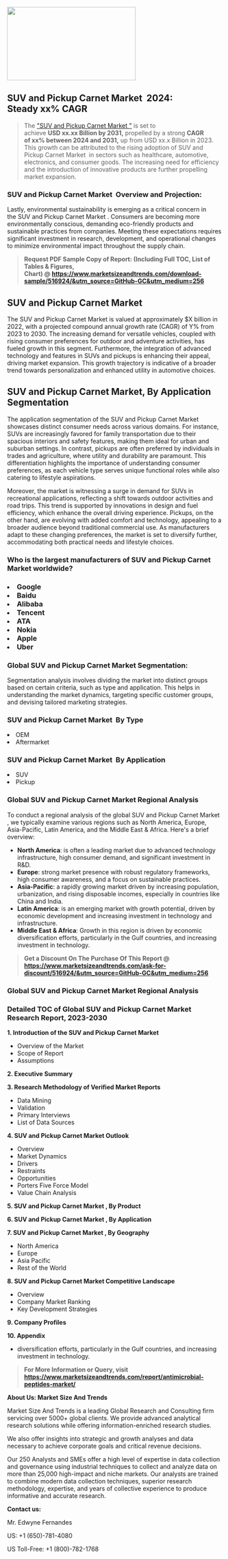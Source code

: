 <p><img class="alignnone size-medium wp-image-20088" src="https://ffe5etoiles.com/wp-content/uploads/2024/12/MST1-300x171.png" alt="" width="300" height="171" /></p><h2 id="ember46" class="ember-view reader-text-block__heading-2">SUV and Pickup Carnet Market &nbsp;2024: Steady&nbsp;xx% CAGR</h2><blockquote id="ember47" class="ember-view reader-text-block__blockquote">The&nbsp;<a class="app-aware-link " href="https://www.marketsizeandtrends.com/download-sample/516924/&utm_source=GitHub-GC&utm_medium=256" target="_blank" data-test-app-aware-link="">"SUV and Pickup Carnet Market "</a>&nbsp;is set to achieve&nbsp;<strong>USD&nbsp;xx.xx&nbsp;Billion by 2031,</strong>&nbsp;propelled by a strong&nbsp;<strong>CAGR of&nbsp;xx% between 2024 and 2031,</strong>&nbsp;up from USD xx.x Billion in 2023. This growth can be attributed to the rising adoption of&nbsp;SUV and Pickup Carnet Market &nbsp;in sectors such as healthcare, automotive, electronics, and consumer goods. The increasing need for efficiency and the introduction of innovative products are further propelling market expansion.</blockquote><h3 id="ember48" class="ember-view reader-text-block__heading-3">SUV and Pickup Carnet Market &nbsp;Overview and Projection:</h3><p id="ember49" class="ember-view reader-text-block__paragraph">Lastly, environmental sustainability is emerging as a critical concern in the&nbsp;SUV and Pickup Carnet Market . Consumers are becoming more environmentally conscious, demanding eco-friendly products and sustainable practices from companies. Meeting these expectations requires significant investment in research, development, and operational changes to minimize environmental impact throughout the supply chain.</p><blockquote id="ember50" class="ember-view reader-text-block__blockquote"><strong>Request PDF Sample Copy of Report: (Including Full TOC, List of Tables &amp; Figures, Chart)&nbsp;@&nbsp;<strong><a href="https://www.marketsizeandtrends.com/download-sample/516924/&utm_source=GitHub-GC&utm_medium=256" target="_blank">https://www.marketsizeandtrends.com/download-sample/516924/&utm_source=GitHub-GC&utm_medium=256</a></strong></strong></blockquote><h3 class=""> <h2>SUV and Pickup Carnet Market</h2><p>The SUV and Pickup Carnet Market is valued at approximately $X billion in 2022, with a projected compound annual growth rate (CAGR) of Y% from 2023 to 2030. The increasing demand for versatile vehicles, coupled with rising consumer preferences for outdoor and adventure activities, has fueled growth in this segment. Furthermore, the integration of advanced technology and features in SUVs and pickups is enhancing their appeal, driving market expansion. This growth trajectory is indicative of a broader trend towards personalization and enhanced utility in automotive choices.</p><h2>SUV and Pickup Carnet Market, By Application Segmentation</h2><p>The application segmentation of the SUV and Pickup Carnet Market showcases distinct consumer needs across various domains. For instance, SUVs are increasingly favored for family transportation due to their spacious interiors and safety features, making them ideal for urban and suburban settings. In contrast, pickups are often preferred by individuals in trades and agriculture, where utility and durability are paramount. This differentiation highlights the importance of understanding consumer preferences, as each vehicle type serves unique functional roles while also catering to lifestyle aspirations.</p><p>Moreover, the market is witnessing a surge in demand for SUVs in recreational applications, reflecting a shift towards outdoor activities and road trips. This trend is supported by innovations in design and fuel efficiency, which enhance the overall driving experience. Pickups, on the other hand, are evolving with added comfort and technology, appealing to a broader audience beyond traditional commercial use. As manufacturers adapt to these changing preferences, the market is set to diversify further, accommodating both practical needs and lifestyle choices.</p></h3><h3 id="" class="">Who is the largest manufacturers of&nbsp;SUV and Pickup Carnet Market worldwide?</h3><h3 class=""></Li><Li>Google</Li><Li> Baidu</Li><Li> Alibaba</Li><Li> Tencent</Li><Li> ATA</Li><Li> Nokia</Li><Li> Apple</Li><Li> Uber</h3><h3 id="ember53" class="ember-view reader-text-block__heading-3">Global&nbsp;SUV and Pickup Carnet Market Segmentation:</h3><p id="ember54" class="ember-view reader-text-block__paragraph">Segmentation analysis involves dividing the market into distinct groups based on certain criteria, such as type and application. This helps in understanding the market dynamics, targeting specific customer groups, and devising tailored marketing strategies.</p><h3 id="" class="">SUV and Pickup Carnet Market &nbsp;By Type</h3><p></Li><Li>OEM</Li><Li> Aftermarket</p><h3 id="" class="">SUV and Pickup Carnet Market &nbsp;By Application</h3><p class=""></Li><Li>SUV</Li><Li> Pickup</p><h3 id="ember62" class="ember-view reader-text-block__heading-3">Global SUV and Pickup Carnet Market Regional Analysis</h3><p id="ember63" class="ember-view reader-text-block__paragraph">To conduct a regional analysis of the global SUV and Pickup Carnet Market , we typically examine various regions such as North America, Europe, Asia-Pacific, Latin America, and the Middle East &amp; Africa. Here's a brief overview:</p><ul><li><strong>North America</strong>: is often a leading market due to advanced technology infrastructure, high consumer demand, and significant investment in R&amp;D.</li><li><strong>Europe</strong>: strong market presence with robust regulatory frameworks, high consumer awareness, and a focus on sustainable practices.</li><li><strong>Asia-Pacific</strong>: a rapidly growing market driven by increasing population, urbanization, and rising disposable incomes, especially in countries like China and India.</li><li><strong>Latin America</strong>: is an emerging market with growth potential, driven by economic development and increasing investment in technology and infrastructure.</li><li><strong>Middle East &amp; Africa</strong>: Growth in this region is driven by economic diversification efforts, particularly in the Gulf countries, and increasing investment in technology.</li></ul><blockquote id="ember61" class="ember-view reader-text-block__blockquote"><strong>Get a Discount On The Purchase Of This Report @ <strong><a href="https://html-cleaner.com/" target="">https://www.marketsizeandtrends.com/ask-for-discount/516924/&utm_source=GitHub-GC&utm_medium=256</a></strong></strong></blockquote><h3 id="ember62" class="ember-view reader-text-block__heading-3">Global SUV and Pickup Carnet Market Regional Analysis</h3><h3 id="" class="">Detailed TOC of Global SUV and Pickup Carnet Market Research Report, 2023-2030</h3><p id="" class=""><strong>1. Introduction of the SUV and Pickup Carnet Market </strong></p><ul><li>Overview of the Market</li><li>Scope of Report</li><li>Assumptions</li></ul><p id="" class=""><strong>2. Executive Summary</strong></p><p id="" class=""><strong>3. Research Methodology of Verified Market Reports</strong></p><ul><li>Data Mining</li><li>Validation</li><li>Primary Interviews</li><li>List of Data Sources</li></ul><p id="" class=""><strong>4. SUV and Pickup Carnet Market Outlook</strong></p><ul><li>Overview</li><li>Market Dynamics</li><li>Drivers</li><li>Restraints</li><li>Opportunities</li><li>Porters Five Force Model</li><li>Value Chain Analysis</li></ul><p id="" class=""><strong>5. SUV and Pickup Carnet Market , By Product</strong></p><p id="" class=""><strong>6. SUV and Pickup Carnet Market , By Application</strong></p><p id="" class=""><strong>7. SUV and Pickup Carnet Market , By Geography</strong></p><ul><li>North America</li><li>Europe</li><li>Asia Pacific</li><li>Rest of the World</li></ul><p id="" class=""><strong>8. SUV and Pickup Carnet Market Competitive Landscape</strong></p><ul><li>Overview</li><li>Company Market Ranking</li><li>Key Development Strategies</li></ul><p id="" class=""><strong>9. Company Profiles</strong></p><p id="" class=""><strong>10. Appendix</strong></p><ul><li>diversification efforts, particularly in the Gulf countries, and increasing investment in technology.</li></ul><blockquote id="ember65" class="ember-view reader-text-block__blockquote"><strong>For More Information or Query, visit <strong><strong><a href="https://html-cleaner.com/" target="">https://www.marketsizeandtrends.com/report/antimicrobial-peptides-market/</a></strong></strong></strong></blockquote><p id="" class=""><strong>About Us: Market Size And Trends</strong></p><p id="" class="">Market Size And Trends is a leading Global Research and Consulting firm servicing over 5000+ global clients. We provide advanced analytical research solutions while offering information-enriched research studies.</p><p id="" class="">We also offer insights into strategic and growth analyses and data necessary to achieve corporate goals and critical revenue decisions.</p><p id="" class="">Our 250 Analysts and SMEs offer a high level of expertise in data collection and governance using industrial techniques to collect and analyze data on more than 25,000 high-impact and niche markets. Our analysts are trained to combine modern data collection techniques, superior research methodology, expertise, and years of collective experience to produce informative and accurate research.</p><p id="" class=""><strong>Contact us:</strong></p><p id="" class="">Mr. Edwyne Fernandes</p><p id="" class="">US: +1 (650)-781-4080</p><p id="" class="">US Toll-Free: +1 (800)-782-1768</p>
